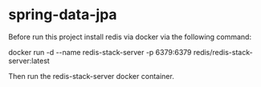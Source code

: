 # spring-data-jpa

Before run this project install redis via docker via the following command:

docker run -d --name redis-stack-server -p 6379:6379 redis/redis-stack-server:latest

Then run the redis-stack-server docker container.
